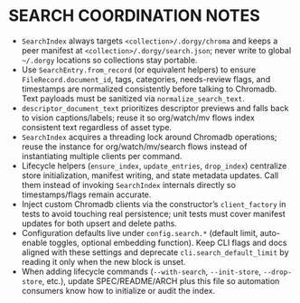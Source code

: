 # SEARCH COORDINATION NOTES

- `SearchIndex` always targets `<collection>/.dorgy/chroma` and keeps a peer manifest at `<collection>/.dorgy/search.json`; never write to global `~/.dorgy` locations so collections stay portable.
- Use `SearchEntry.from_record` (or equivalent helpers) to ensure `FileRecord.document_id`, tags, categories, needs-review flags, and timestamps are normalized consistently before talking to Chromadb. Text payloads must be sanitized via `normalize_search_text`.
- `descriptor_document_text` prioritizes descriptor previews and falls back to vision captions/labels; reuse it so org/watch/mv flows index consistent text regardless of asset type.
- `SearchIndex` acquires a threading lock around Chromadb operations; reuse the instance for org/watch/mv/search flows instead of instantiating multiple clients per command.
- Lifecycle helpers (`ensure_index`, `update_entries`, `drop_index`) centralize store initialization, manifest writing, and state metadata updates. Call them instead of invoking `SearchIndex` internals directly so timestamps/flags remain accurate.
- Inject custom Chromadb clients via the constructor’s `client_factory` in tests to avoid touching real persistence; unit tests must cover manifest updates for both upsert and delete paths.
- Configuration defaults live under `config.search.*` (default limit, auto-enable toggles, optional embedding function). Keep CLI flags and docs aligned with these settings and deprecate `cli.search_default_limit` by reading it only when the new block is unset.
- When adding lifecycle commands (`--with-search`, `--init-store`, `--drop-store`, etc.), update SPEC/README/ARCH plus this file so automation consumers know how to initialize or audit the index.
